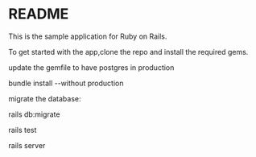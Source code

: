 # README

This is the sample application for Ruby on Rails.

To get started with the app,clone the repo and install the required gems.

update the gemfile to have postgres in production

bundle install --without production

migrate the database:

rails db:migrate

rails test

rails server

